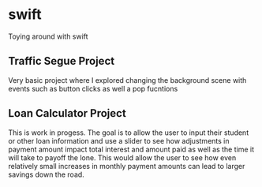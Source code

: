 # swift
Toying around with swift 

## Traffic Segue Project
Very basic project where I explored changing the background scene with events such as button clicks as well a pop fucntions

## Loan Calculator Project
This is work in progess. The goal is to allow the user to input their student or other loan information
and use a slider to see how adjustments in payment amount impact total interest and amount paid as well as
the time it will take to payoff the lone. This would allow the user to see how even relatively small increases
in monthly payment amounts can lead to larger savings down the road. 

